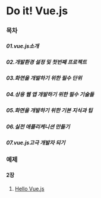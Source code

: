 # Do it! Vue.js

### 목차
##### 01.vue.js소개
##### 02.개발환경 설정 및 첫번째 프로젝트
##### 03.화면을 개발하기 위한 필수 단위
##### 04.상용 웹 앱 개발하기 위한 필수 기술들
##### 05.화면을 개발하기 위한 기본 지식과 팁
##### 06.실전 애플리케니션 만들기
##### 07.vue.js고극 개발자 되기


### 예제
#### 2장
   1. [Hello Vue.js](https://github.com/areummy/Doit-vuejs/blob/main/02/index.html)
